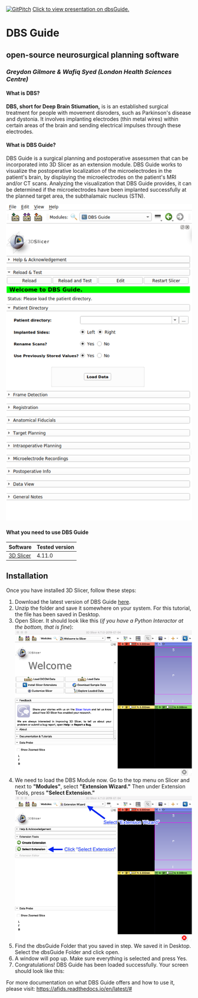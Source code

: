 [![GitPitch](https://gitpitch.com/assets/badge.svg)](https://gitpitch.com/greydongilmore/slideshows/master?p=2019_07_15_slicer_week#/) 
[Click to view presentation on dbsGuide.](https://gitpitch.com/greydongilmore/slideshows/master?p=2019_07_15_slicer_week#/) 

# DBS Guide
## open-source neurosurgical planning software
### *Greydon Gilmore & Wafiq Syed (London Health Sciences Centre)*

#### What is DBS?
**DBS, short for Deep Brain Stiumation,** is is an established surgical treatment for people with movement disroders, such as Parkinson's disease and dystonia. It involves implanting electrodes (thin metal wires) within certain areas of the brain and sending electrical impulses through these electrodes.

#### What is DBS Guide?
DBS Guide is a surgical planning and postoperative assessmen that can be incorporated into 3D Slicer as an extension module. DBS Guide works to visualize the postoperative localization of the microelectrodes in the patient's brain, by displaying the microelectrodes on the patient's MRI and/or CT scans. Analyzing the visualization that DBS Guide provides, it can be determined if the microelectrodes have been implanted successfully at the planned target area, the subthalamaic nucleus (STN).

![DBS Guide User Interface](images/Picture1.png) 
#### What you need to use DBS Guide

| Software                                  | Tested version |
|-------------------------------------------|----------------|
| [3D Slicer](https://download.slicer.org/) | 4.11.0         |

## Installation
Once you have installed 3D Slicer, follow these steps:
1. Download the latest version of DBS Guide [here](https://github.com/greydongilmore/dbsGuide/archive/master.zip).
2. Unzip the folder and save it somewhere on your system. For this tutorial, the file has been saved in Desktop. 
3. Open Slicer. It should look like this (*if you have a Python Interactor at the bottom, that is fine*): 
![Slicer Welcome](images/Slicer-Welcome.png)
3. We need to load the DBS Module now. Go to the top menu on Slicer and next to **"Modules"**, select **"Extension Wizard."** Then under Extension Tools, press **"Select Extension."** 
![Extension Wizard](images/ExtWizard.png)
4. Find the dbsGuide Folder that you saved in step. We saved it in Desktop. Select the dbsGuide Folder and click open. 
5. A window will pop up. Make sure everything is selected and press Yes. 
6. Congratulations! DBS Guide has been loaded successfully. Your screen should look like this: 

For more documentation on what DBS Guide offers and how to use it, please visit: https://afids.readthedocs.io/en/latest/#
